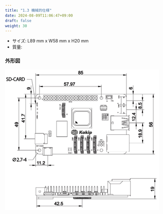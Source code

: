 ```yaml
---
title: "1.3 機械的仕様"
date: 2024-08-09T11:06:47+09:00
draft: false
weight: 30
---
```


* サイズ: L89 mm x W58 mm x H20 mm
* 質量:

### 外形図

![Dimensions](images/image240809_110606.png)